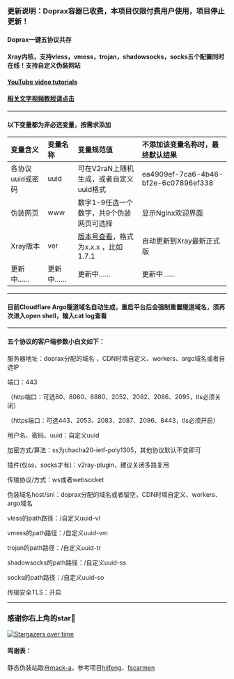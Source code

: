 ### 更新说明：Doprax容器已收费，本项目仅限付费用户使用，项目停止更新！

#### Doprax一键五协议共存

#### Xray内核，支持vless，vmess，trojan，shadowsocks，socks五个配置同时在线！支持自定义伪装网站

#### [YouTube video tutorials](https://www.youtube.com/playlist?list=PLMgly2AulGG-peT3CZoJFY68KbVg_D_lB)

#### [相关文字视频教程请点击](https://ygkkk.blogspot.com/2023/01/doprax-xray-v2ray-cdn.html)

------------------------

#### 以下变量都为非必选变量，按需求添加
| 变量含义 | 变量名称| 变量规范值| 不添加该变量名称时，最终默认结果|
| :--- | :--- | :--- | :--- |
| 各协议uuid或密码 | uuid |可在V2raN上随机生成，或者自定义uuid格式|ea4909ef-7ca6-4b46-bf2e-6c07896ef338|
| 伪装网页 | www |数字1-9任选一个数字，共9个伪装网页可选择|显示Nginx欢迎界面|
| Xray版本 | ver |[版本号查看](https://github.com/XTLS/Xray-core/tags)，格式为x.x.x ，比如1.7.1|自动更新到Xray最新正式版|
|更新中……|更新中……|更新中……|更新中……|
---------------
#### 目前Cloudflare Argo隧道域名自动生成，重启平台后会强制重置隧道域名，须再次进入open shell，输入cat log查看

---------------
#### 五个协议的客户端参数小白文如下：

服务器地址：doprax分配的域名 ，CDN时填自定义、workers、argo域名或者自选IP

端口：443

（http端口：可选80、8080、8880、2052、2082、2086、2095，tls必须关闭）

（https端口：可选443、2053、2083、2087、2096、8443，tls必须开启）

用户名、密码、uuid：自定义uuid

加密方式/算法：ss为chacha20-ietf-poly1305，其他协议默认不变即可

插件(仅ss，socks才有)：v2ray-plugin，建议关闭多路复用

传输协议/方式：ws或者websocket

伪装域名host/sni：doprax分配的域名或者留空，CDN时填自定义、workers、argo域名

vless的path路径：/自定义uuid-vl

vmess的path路径：/自定义uuid-vm

trojan的path路径：/自定义uuid-tr

shadowsocks的path路径：/自定义uuid-ss

socks的path路径：/自定义uuid-so

传输安全TLS：开启


-----------------------------------------------------
### 感谢你右上角的star🌟
[![Stargazers over time](https://starchart.cc/yonggekkk/Doprax-Xray.svg)](https://starchart.cc/yonggekkk/Doprax-Xray)

#### 鸣谢表：
静态伪装站取自[mack-a](https://github.com/mack-a/v2ray-agent)，参考项目[hiifeng](https://github.com/hiifeng/V2ray-for-Doprax)、[fscarmen](https://github.com/fscarmen2/V2-for-Doprax)

